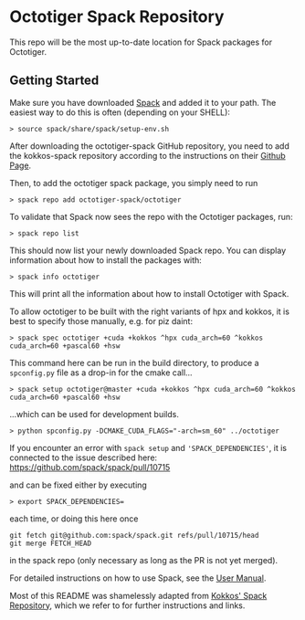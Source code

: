 # Octotiger Spack Repository

This repo will be the most up-to-date location for Spack packages for Octotiger.

## Getting Started

Make sure you have downloaded [Spack](https://github.com/spack/spack) and added it to your path.
The easiest way to do this is often (depending on your SHELL):
````
> source spack/share/spack/setup-env.sh
````

After downloading the octotiger-spack GitHub repository, you need to add the kokkos-spack repository according to the instructions on their [Github Page](https://github.com/kokkos/kokkos-spack).

Then, to add the octotiger spack package, you simply need to run
````
> spack repo add octotiger-spack/octotiger
````

To validate that Spack now sees the repo with the Octotiger packages, run:
````
> spack repo list
````
This should now list your newly downloaded Spack repo.
You can display information about how to install the packages with:
````
> spack info octotiger
````
This will print all the information about how to install Octotiger with Spack.

To allow octotiger to be built with the right variants of hpx and kokkos, it is best to specify those manually, e.g. for piz daint:
````
> spack spec octotiger +cuda +kokkos ^hpx cuda_arch=60 ^kokkos cuda_arch=60 +pascal60 +hsw
````

This command here can be run in the build directory, to produce a `spconfig.py` file as a drop-in for the cmake call...
````
> spack setup octotiger@master +cuda +kokkos ^hpx cuda_arch=60 ^kokkos cuda_arch=60 +pascal60 +hsw
````

...which can be used for development builds.
````
> python spconfig.py -DCMAKE_CUDA_FLAGS="-arch=sm_60" ../octotiger
````

If you encounter an error with `spack setup` and `'SPACK_DEPENDENCIES'`, it is connected to the issue described here:
https://github.com/spack/spack/pull/10715

and can be fixed either by executing
````
> export SPACK_DEPENDENCIES=
````
each time, or doing this here once
````
git fetch git@github.com:spack/spack.git refs/pull/10715/head
git merge FETCH_HEAD
````
in the spack repo (only necessary as long as the PR is not yet merged).

For detailed instructions on how to use Spack, see the [User Manual](https://spack.readthedocs.io).

Most of this README was shamelessly adapted from [Kokkos' Spack Repository](https://github.com/kokkos/kokkos-spack), which we refer to for further instructions and links.
